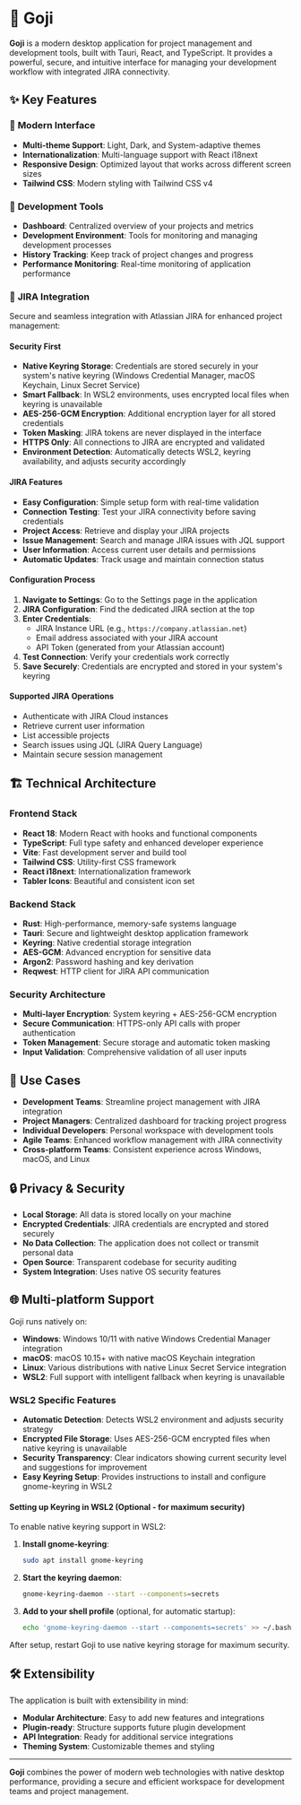 # 🚀 Goji

**Goji** is a modern desktop application for project management and development tools, built with Tauri, React, and TypeScript. It provides a powerful, secure, and intuitive interface for managing your development workflow with integrated JIRA connectivity.

## ✨ Key Features

### 🎨 **Modern Interface**
- **Multi-theme Support**: Light, Dark, and System-adaptive themes
- **Internationalization**: Multi-language support with React i18next
- **Responsive Design**: Optimized layout that works across different screen sizes
- **Tailwind CSS**: Modern styling with Tailwind CSS v4

### 🔧 **Development Tools**
- **Dashboard**: Centralized overview of your projects and metrics
- **Development Environment**: Tools for monitoring and managing development processes
- **History Tracking**: Keep track of project changes and progress
- **Performance Monitoring**: Real-time monitoring of application performance

### 🔐 **JIRA Integration**
Secure and seamless integration with Atlassian JIRA for enhanced project management:

#### **Security First**
- **Native Keyring Storage**: Credentials are stored securely in your system's native keyring (Windows Credential Manager, macOS Keychain, Linux Secret Service)
- **Smart Fallback**: In WSL2 environments, uses encrypted local files when keyring is unavailable
- **AES-256-GCM Encryption**: Additional encryption layer for all stored credentials
- **Token Masking**: JIRA tokens are never displayed in the interface
- **HTTPS Only**: All connections to JIRA are encrypted and validated
- **Environment Detection**: Automatically detects WSL2, keyring availability, and adjusts security accordingly

#### **JIRA Features**
- **Easy Configuration**: Simple setup form with real-time validation
- **Connection Testing**: Test your JIRA connectivity before saving credentials
- **Project Access**: Retrieve and display your JIRA projects
- **Issue Management**: Search and manage JIRA issues with JQL support
- **User Information**: Access current user details and permissions
- **Automatic Updates**: Track usage and maintain connection status

#### **Configuration Process**
1. **Navigate to Settings**: Go to the Settings page in the application
2. **JIRA Configuration**: Find the dedicated JIRA section at the top
3. **Enter Credentials**:
   - JIRA Instance URL (e.g., `https://company.atlassian.net`)
   - Email address associated with your JIRA account
   - API Token (generated from your Atlassian account)
4. **Test Connection**: Verify your credentials work correctly
5. **Save Securely**: Credentials are encrypted and stored in your system's keyring

#### **Supported JIRA Operations**
- Authenticate with JIRA Cloud instances
- Retrieve current user information
- List accessible projects
- Search issues using JQL (JIRA Query Language)
- Maintain secure session management

## 🏗️ Technical Architecture

### **Frontend Stack**
- **React 18**: Modern React with hooks and functional components
- **TypeScript**: Full type safety and enhanced developer experience
- **Vite**: Fast development server and build tool
- **Tailwind CSS**: Utility-first CSS framework
- **React i18next**: Internationalization framework
- **Tabler Icons**: Beautiful and consistent icon set

### **Backend Stack**
- **Rust**: High-performance, memory-safe systems language
- **Tauri**: Secure and lightweight desktop application framework
- **Keyring**: Native credential storage integration
- **AES-GCM**: Advanced encryption for sensitive data
- **Argon2**: Password hashing and key derivation
- **Reqwest**: HTTP client for JIRA API communication

### **Security Architecture**
- **Multi-layer Encryption**: System keyring + AES-256-GCM encryption
- **Secure Communication**: HTTPS-only API calls with proper authentication
- **Token Management**: Secure storage and automatic token masking
- **Input Validation**: Comprehensive validation of all user inputs

## 🎯 Use Cases

- **Development Teams**: Streamline project management with JIRA integration
- **Project Managers**: Centralized dashboard for tracking project progress
- **Individual Developers**: Personal workspace with development tools
- **Agile Teams**: Enhanced workflow management with JIRA connectivity
- **Cross-platform Teams**: Consistent experience across Windows, macOS, and Linux

## 🔒 Privacy & Security

- **Local Storage**: All data is stored locally on your machine
- **Encrypted Credentials**: JIRA credentials are encrypted and stored securely
- **No Data Collection**: The application does not collect or transmit personal data
- **Open Source**: Transparent codebase for security auditing
- **System Integration**: Uses native OS security features

## 🌐 Multi-platform Support

Goji runs natively on:
- **Windows**: Windows 10/11 with native Windows Credential Manager integration
- **macOS**: macOS 10.15+ with native macOS Keychain integration
- **Linux**: Various distributions with native Linux Secret Service integration
- **WSL2**: Full support with intelligent fallback when keyring is unavailable

### WSL2 Specific Features
- **Automatic Detection**: Detects WSL2 environment and adjusts security strategy
- **Encrypted File Storage**: Uses AES-256-GCM encrypted files when native keyring is unavailable
- **Security Transparency**: Clear indicators showing current security level and suggestions for improvement
- **Easy Keyring Setup**: Provides instructions to install and configure gnome-keyring in WSL2

#### Setting up Keyring in WSL2 (Optional - for maximum security)
To enable native keyring support in WSL2:

1. **Install gnome-keyring**:
   ```bash
   sudo apt install gnome-keyring
   ```

2. **Start the keyring daemon**:
   ```bash
   gnome-keyring-daemon --start --components=secrets
   ```

3. **Add to your shell profile** (optional, for automatic startup):
   ```bash
   echo 'gnome-keyring-daemon --start --components=secrets' >> ~/.bashrc
   ```

After setup, restart Goji to use native keyring storage for maximum security.

## 🛠️ Extensibility

The application is built with extensibility in mind:
- **Modular Architecture**: Easy to add new features and integrations
- **Plugin-ready**: Structure supports future plugin development
- **API Integration**: Ready for additional service integrations
- **Theming System**: Customizable themes and styling

---

**Goji** combines the power of modern web technologies with native desktop performance, providing a secure and efficient workspace for development teams and project management.